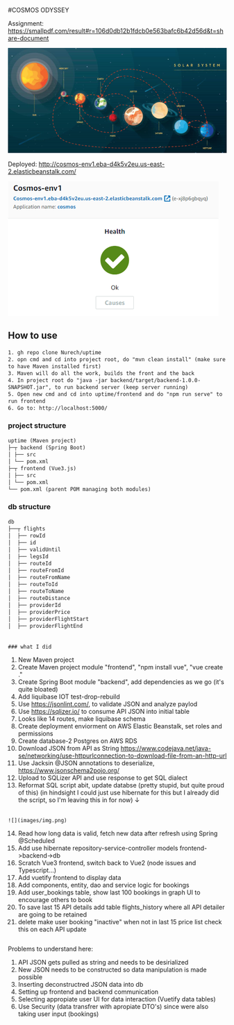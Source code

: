 #COSMOS ODYSSEY

Assignment: https://smallpdf.com/result#r=106d0db12b1fdcb0e563bafc6b42d56d&t=share-document

![](images/img_1.png)

Deployed: http://cosmos-env1.eba-d4k5v2eu.us-east-2.elasticbeanstalk.com/

![](images/img_2.png)


## How to use
```
1. gh repo clone Nurech/uptime
2. opn cmd and cd into project root, do "mvn clean install" (make sure to have Maven installed first)
3. Maven will do all the work, builds the front and the back
4. In project root do "java -jar backend/target/backend-1.0.0-SNAPSHOT.jar", to run backend server (keep server running)
5. Open new cmd and cd into uptime/frontend and do "npm run serve" to run frontend
6. Go to: http://localhost:5000/
```

### project structure
```
uptime (Maven project)
├─┬ backend (Spring Boot)
│ ├── src
│ └── pom.xml
├─┬ frontend (Vue3.js)
│ ├── src
│ └── pom.xml
└── pom.xml (parent POM managing both modules)
```

### db structure
```
db
├──┬ flights
│  ├── rowId
│  ├── id
│  ├── validUntil
│  ├── legsId
│  ├── routeId
│  ├── routeFromId
│  ├── routeFromName
│  ├── routeToId
│  ├── routeToName
│  ├── routeDistance
│  ├── providerId
│  ├── providerPrice
│  ├── providerFlightStart
│  ├── providerFlightEnd


### what I did
```
1. New Maven project
2. Create Maven project module "frontend", "npm install vue", "vue create ."
3. Create Spring Boot module "backend", add dependencies as we go (it's quite bloated)
4. Add liquibase IOT test-drop-rebuild
5. Use https://jsonlint.com/, to validate JSON and analyze paylod
6. Use https://sqlizer.io/ to consume API JSON into initial table
7. Looks like 14 routes, make liquibase schema
8. Create deployment enviorment on AWS Elastic Beanstalk, set roles and permissions
9. Create database-2 Postgres on AWS RDS
10. Download JSON from API as String 
    https://www.codejava.net/java-se/networking/use-httpurlconnection-to-download-file-from-an-http-url
11. Use Jacksin @JSON annotations to deserialize, https://www.jsonschema2pojo.org/
12. Upload to SQLizer API and use response to get SQL dialect
13. Reformat SQL script abit, update databse (pretty stupid, but quite proud of this)
    (in hindsight I could just use hibernate for this but I already did the script,
    so I'm leaving this in for now) ↓ 
```

![](images/img.png)

```
14. Read how long data is valid, fetch new data after refresh using Spring @Scheduled
15. Add use hibernate repository-service-controller models frontend->backend->db
16. Scratch Vue3 frontend, switch back to Vue2 (node issues and Typescript...)
17. Add vuetify frontend to display data
18. Add components, entity, dao and service logic for bookings
19. Add user_bookings table, show last 100 bookings in graph UI to encourage others to book
20. To save last 15 API details add table flights_history where all API detailer are going to be retained
21. delete make user booking "inactive" when not in last 15 price list
    check this on each API update
```

```
Problems to understand here:
1. API JSON gets pulled as string and needs to be desirialized
2. New JSON needs to be constructed so data manipulation is made possible
3. Inserting deconstructred JSON data into db
4. Setting up frontend and backend communication
5. Selecting appropiate user UI for data interaction (Vuetify data tables)
6. Use Security (data transfrer with apropiate DTO's) since were also taking user input (bookings)
```
